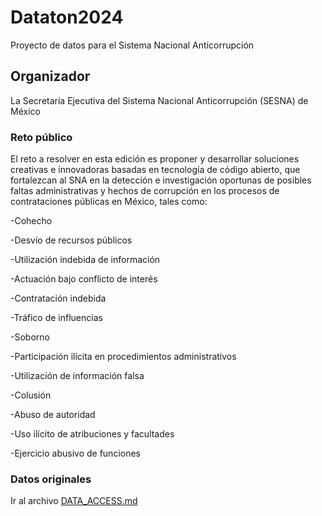 # Dataton2024
Proyecto de datos para el Sistema Nacional Anticorrupción

## Organizador
La Secretaría Ejecutiva del Sistema Nacional Anticorrupción (SESNA) de México

### Reto público
El reto a resolver en esta edición es proponer y desarrollar soluciones creativas e innovadoras basadas en tecnología de código abierto, que fortalezcan al SNA en la detección e investigación oportunas de posibles faltas administrativas y hechos de corrupción en los procesos de contrataciones públicas en México, tales como:

-Cohecho

-Desvío de recursos públicos

-Utilización indebida de información

-Actuación bajo conflicto de interés

-Contratación indebida

-Tráfico de influencias

-Soborno

-Participación ilícita en procedimientos administrativos

-Utilización de información falsa

-Colusión

-Abuso de autoridad

-Uso ilícito de atribuciones y facultades

-Ejercicio abusivo de funciones

### Datos originales
Ir al archivo [DATA_ACCESS.md](DATA_ACCESS.md)
